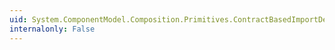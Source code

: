 ```yaml
---
uid: System.ComponentModel.Composition.Primitives.ContractBasedImportDefinition.RequiredMetadata
internalonly: False
---
```

